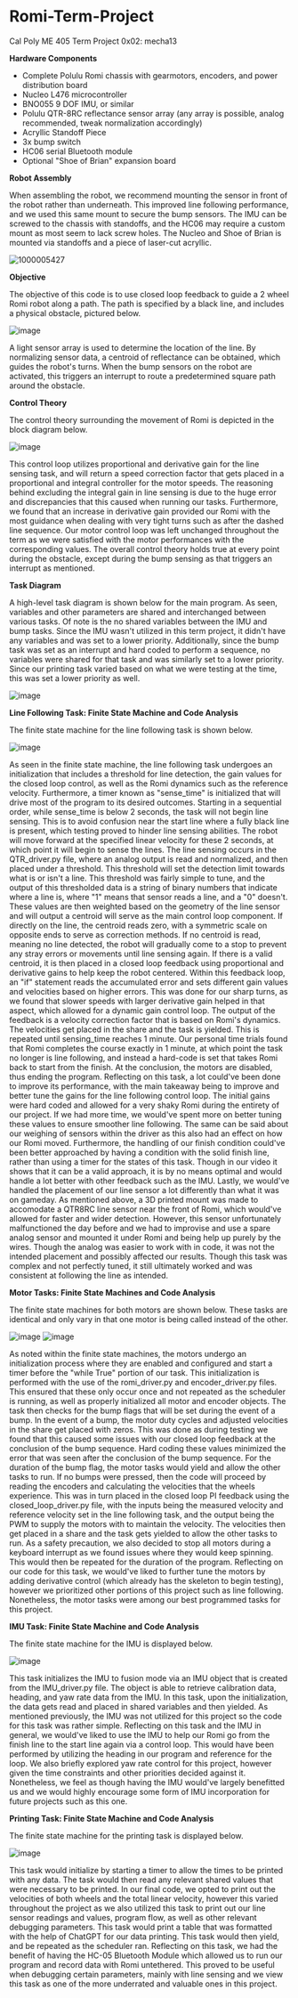 # Romi-Term-Project
Cal Poly ME 405 Term Project 0x02: mecha13

**Hardware Components**

- Complete Polulu Romi chassis with gearmotors, encoders, and power distribution board
- Nucleo L476 microcontroller
- BNO055 9 DOF IMU, or similar
- Polulu QTR-8RC reflectance sensor array (any array is possible, analog recommended, tweak normalization accordingly)
- Acryllic Standoff Piece
- 3x bump switch
- HC06 serial Bluetooth module
- Optional "Shoe of Brian" expansion board

**Robot Assembly**

When assembling the robot, we recommend mounting the sensor in front of the robot rather than underneath. This improved line following performance, and we used this same mount to secure the bump sensors. The IMU can be screwed to the chassis with standoffs, and the HC06 may require a custom mount as most seem to lack screw holes. The Nucleo and Shoe of Brian is mounted via standoffs and a piece of laser-cut acryllic.

![1000005427](https://github.com/user-attachments/assets/c0a46626-76c4-4cff-a0f8-5776d340aaf9)

**Objective**

The objective of this code is to use closed loop feedback to guide a 2 wheel Romi robot along a path. The path is specified by a black line, and includes a physical obstacle, pictured below.

![image](https://github.com/user-attachments/assets/8bac884b-ceda-4239-b596-dd8a13399230)

A light sensor array is used to determine the location of the line. By normalizing sensor data, a centroid of reflectance can be obtained, which guides the robot's turns. When the bump sensors on the robot are activated, this triggers an interrupt to route a predetermined square path around the obstacle. 

**Control Theory**

The control theory surrounding the movement of Romi is depicted in the block diagram below.

![image](https://github.com/user-attachments/assets/9319c3a9-f0e9-4254-ac34-a84a8b26d6f2)

This control loop utilizes proportional and derivative gain for the line sensing task, and will return a speed correction factor that gets placed in a proportional and integral controller for the motor speeds. The reasoning behind excluding the integral gain in line sensing is due to the huge error and discrepancies that this caused when running our tasks. Furthermore, we found that an increase in derivative gain provided our Romi with the most guidance when dealing with very tight turns such as after the dashed line sequence. Our motor control loop was left unchanged throughout the term as we were satisfied with the motor performances with the corresponding values. The overall control theory holds true at every point during the obstacle, except during the bump sensing as that triggers an interrupt as mentioned.

**Task Diagram**

A high-level task diagram is shown below for the main program. As seen, variables and other parameters are shared and interchanged between various tasks. Of note is the no shared variables between the IMU and bump tasks. Since the IMU wasn't utilized in this term project, it didn't have any variables and was set to a lower priority. Additionally, since the bump task was set as an interrupt and hard coded to perform a sequence, no variables were shared for that task and was similarly set to a lower priority. Since our printing task varied based on what we were testing at the time, this was set a lower priority as well.

![image](https://github.com/user-attachments/assets/5135da5d-a0ef-4bba-b5a0-20502286f337)

**Line Following Task: Finite State Machine and Code Analysis**

The finite state machine for the line following task is shown below.

![image](https://github.com/user-attachments/assets/689edf96-07b7-4f7c-87e4-ecb513a40138)

As seen in the finite state machine, the line following task undergoes an initialization that includes a threshold for line detection, the gain values for the closed loop control, as well as the Romi dynamics such as the reference velocity. Furthermore, a timer known as "sense_time" is initialized that will drive most of the program to its desired outcomes. Starting in a sequential order, while sense_time is below 2 seconds, the task will not begin line sensing. This is to avoid confusion near the start line where a fully black line is present, which testing proved to hinder line sensing abilities. The robot will move forward at the specified linear velocity for these 2 seconds, at which point it will begin to sense the lines. The line sensing occurs in the QTR_driver.py file, where an analog output is read and normalized, and then placed under a threshold. This threshold will set the detection limit towards what is or isn't a line. This threshold was fairly simple to tune, and the output of this thresholded data is a string of binary numbers that indicate where a line is, where "1" means that sensor reads a line, and a "0" doesn't. These values are then weighted based on the geometry of the line sensor and will output a centroid will serve as the main control loop component. If directly on the line, the centroid reads zero, with a symmetric scale on opposite ends to serve as correction methods. If no centroid is read, meaning no line detected, the robot will gradually come to a stop to prevent any stray errors or movements until line sensing again. If there is a valid centroid, it is then placed in a closed loop feedback using proportional and derivative gains to help keep the robot centered. Within this feedback loop, an "if" statement reads the accumulated error and sets different gain values and velocities based on higher errors. This was done for our sharp turns, as we found that slower speeds with larger derivative gain helped in that aspect, which allowed for a dynamic gain control loop. The output of the feedback is a velocity correction factor that is based on Romi's dynamics. The velocities get placed in the share and the task is yielded. This is repeated until sensing_time reaches 1 minute. Our personal time trials found that Romi completes the course exactly in 1 minute, at which point the task no longer is line following, and instead a hard-code is set that takes Romi back to start from the finish. At the conclusion, the motors are disabled, thus ending the program. Reflecting on this task, a lot could've been done to improve its performance, with the main takeaway being to improve and better tune the gains for the line following control loop. The initial gains were hard coded and allowed for a very shaky Romi during the entirety of our project. If we had more time, we would've spent more on better tuning these values to ensure smoother line following. The same can be said about our weighing of sensors within the driver as this also had an effect on how our Romi moved. Furthermore, the handling of our finish condition could've been better approached by having a condition with the solid finish line, rather than using a timer for the states of this task. Though in our video it shows that it can be a valid approach, it is by no means optimal and would handle a lot better with other feedback such as the IMU. Lastly, we would've handled the placement of our line sensor a lot differently than what it was on gameday. As mentioned above, a 3D printed mount was made to accomodate a QTR8RC line sensor near the front of Romi, which would've allowed for faster and wider detection. However, this sensor unfortunately malfunctioned the day before and we had to improvise and use a spare analog sensor and mounted it under Romi and being help up purely by the wires. Though the analog was easier to work with in code, it was not the intended placement and possibly affected our results. Though this task was complex and not perfectly tuned, it still ultimately worked and was consistent at following the line as intended.

**Motor Tasks: Finite State Machines and Code Analysis**

The finite state machines for both motors are shown below. These tasks are identical and only vary in that one motor is being called instead of the other.

![image](https://github.com/user-attachments/assets/4ac81147-3ec5-4f15-a0a8-2cd67a45c08f)
![image](https://github.com/user-attachments/assets/06e0cdf2-2bf6-4d17-b813-f637ef2d78de)

As noted within the finite state machines, the motors undergo an initialization process where they are enabled and configured and start a timer before the "while True" portion of our task. This initialization is performed with the use of the romi_driver.py and encoder_driver.py files. This ensured that these only occur once and not repeated as the scheduler is running, as well as properly initialized all motor and encoder objects. The task then checks for the bump flags that will be set during the event of a bump. In the event of a bump, the motor duty cycles and adjusted velocities in the share get placed with zeros. This was done as during testing we found that this caused some issues with our closed loop feedback at the conclusion of the bump sequence. Hard coding these values minimized the error that was seen after the conclusion of the bump sequence. For the duration of the bump flag, the motor tasks would yield and allow the other tasks to run. If no bumps were pressed, then the code will proceed by reading the encoders and calculating the velocities that the wheels experience. This was in turn placed in the closed loop PI feedback using the closed_loop_driver.py file, with the inputs being the measured velocity and reference velocity set in the line following task, and the output being the PWM to supply the motors with to maintain the velocity. The velocities then get placed in a share and the task gets yielded to allow the other tasks to run. As a safety precaution, we also decided to stop all motors during a keyboard interrupt as we found issues where they would keep spinning. This would then be repeated for the duration of the program. Reflecting on our code for this task, we would've liked to further tune the motors by adding derivative control (which already has the skeleton to begin testing), however we prioritized other portions of this project such as line following. Nonetheless, the motor tasks were among our best programmed tasks for this project.

**IMU Task: Finite State Machine and Code Analysis**

The finite state machine for the IMU is displayed below.

![image](https://github.com/user-attachments/assets/b6f008ff-9fcb-4c76-9de6-5d505efcff89)

This task initializes the IMU to fusion mode via an IMU object that is created from the IMU_driver.py file. The object is able to retrieve calibration data, heading, and yaw rate data from the IMU. In this task, upon the initialization, the data gets read and placed in shared variables and then yielded. As mentioned previously, the IMU was not utilized for this project so the code for this task was rather simple. Reflecting on this task and the IMU in general, we would've liked to use the IMU to help our Romi go from the finish line to the start line again via a control loop. This would have been performed by utilizing the heading in our program and reference for the loop. We also briefly explored yaw rate control for this project, however given the time constraints and other priorities decided against it. Nonetheless, we feel as though having the IMU would've largely benefitted us and we would highly encourage some form of IMU incorporation for future projects such as this one.

**Printing Task: Finite State Machine and Code Analysis**

The finite state machine for the printing task is displayed below.

![image](https://github.com/user-attachments/assets/d237f82b-8b88-4354-806e-cac43a8aa170)

This task would initialize by starting a timer to allow the times to be printed with any data. The task would then read any relevant shared values that were necessary to be printed. In our final code, we opted to print out the velocities of both wheels and the total linear velocity, however this varied throughout the project as we also utilized this task to print out our line sensor readings and values, program flow, as well as other relevant debugging parameters. This task would print a table that was formatted with the help of ChatGPT for our data printing. This task would then yield, and be repeated as the scheduler ran. Reflecting on this task, we had the benefit of having the HC-05 Bluetooth Module which allowed us to run our program and record data with Romi untethered. This proved to be useful when debugging certain parameters, mainly with line sensing and we view this task as one of the more underrated and valuable ones in this project.

